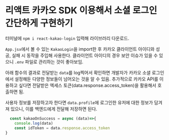 # 리액트 카카오 SDK 이용해서 소셜 로그인 간단하게 구현하기

터미널에 `npm i react-kakao-login` 입력해 라이브러리 다운로드.

`App.jsx`에서 볼 수 있는 `KakaoLogin`을 import한 후 카카오 클라이언트 아이디와 성공, 실패 시 동작을 주입해 사용한다.
클라이언트 아이디의 경우 보안 이슈가 있을 수 있으니 `.env` 파일로 관리하는 것이 좋아보임.

아래 함수의 결과로 전달받는 `data`를 log찍어서 확인하면 개발자가 카카오 소셜 로그인에서 설정해둔 다양한 정보들이 넘어오는 것을 알 수 있음.
추가적으로 카카오 API를 이용하고 싶다면 전달받은 엑세스 토큰(data.response.access_token)을 활용해서 호출하면 됨. 

사용자 정보를 저장하고자 한다면 `data.profile`에 로그인한 유저에 대한 정보가 담겨져 있으니, 이를 백엔드에게 전달해 저장하면 된다.

```js
  const kakaoOnSuccess = async (data)=>{
    console.log(data)
    const idToken = data.response.access_token  
}

```